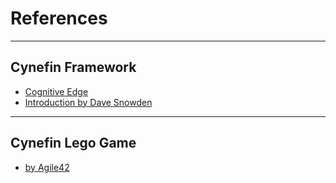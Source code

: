 # References

----------

## Cynefin Framework

- [Cognitive Edge](https://cognitive-edge.com/)
- [Introduction by Dave Snowden](https://www.youtube.com/watch?v=N7oz366X0-8)

----------

## Cynefin Lego Game

- [by Agile42](https://www.agile42.com/en/training/cynefin-lego-game/)
